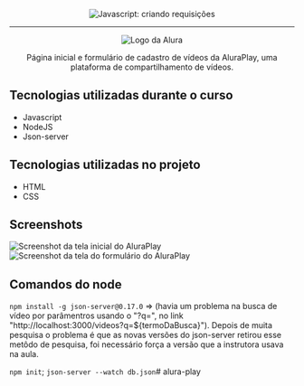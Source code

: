 <p align="center"> <img src="https://imgur.com/J3hD21O.png" alt="Javascript: criando requisições"> </p>

<hr>

<p align="center"> <img src="https://github.com/MonicaHillman/aluraplay-requisicoes/blob/main/img/logo.png" alt="Logo da Alura"> </p>
<p align="center">Página inicial e formulário de cadastro de vídeos da AluraPlay, uma plataforma de compartilhamento de vídeos.</p>

## Tecnologias utilizadas durante o curso
* Javascript
* NodeJS
* Json-server

## Tecnologias utilizadas no projeto
* HTML
* CSS

## Screenshots
![Screenshot da tela inicial do AluraPlay](https://imgur.com/aymxEsh.png)
![Screenshot da tela do formulário do AluraPlay](https://imgur.com/ShNADf2.png)

## Comandos do node

`npm install -g json-server@0.17.0` => (havia um problema na busca de vídeo por parâmentros usando o "?q=", no link "http://localhost:3000/videos?q=${termoDaBusca}"). Depois de muita pesquisa o problema é que as novas versões do json-server retirou esse metôdo de pesquisa, foi necessário força a versão que a instrutora usava na aula.

`npm init`;
`json-server --watch db.json`# alura-play
